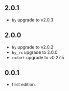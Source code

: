## 2.0.1

* `hy` upgrade to v2.0.3

## 2.0.0

* `hy` upgrade to v2.0.2
* `hy_rx` upgrade to 2.0.0
* `rxdart` upgrade to v0.27.5

## 0.0.1

* first edition.
